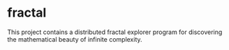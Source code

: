 # fractal

This project contains a distributed fractal explorer program for discovering the mathematical beauty of infinite complexity.

